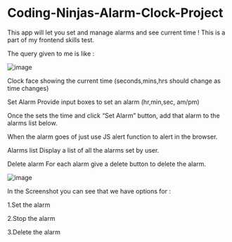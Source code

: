 # Coding-Ninjas-Alarm-Clock-Project
This app will let you set and manage alarms and see current time ! This is a part of my frontend skills test.

The query given to me is like :

![image](https://user-images.githubusercontent.com/84672321/212055313-96593e23-3f6e-4148-9814-7c82406a4c2d.png)

Clock face showing the current time (seconds,mins,hrs should change as time changes)

Set Alarm Provide input boxes to set an alarm (hr,min,sec, am/pm)

Once the sets the time and click “Set Alarm” button, add that alarm to the alarms list below.

When the alarm goes of just use JS alert function to alert in the browser.

Alarms list Display a list of all the alarms set by user.

Delete alarm For each alarm give a delete button to delete the alarm.



![image](https://user-images.githubusercontent.com/84672321/212057824-eb8c82af-96a0-40d1-882f-912bcd6cc1a8.png)


In the Screenshot you can see that we have options for :

1.Set the alarm

2.Stop the alarm

3.Delete the alarm 




